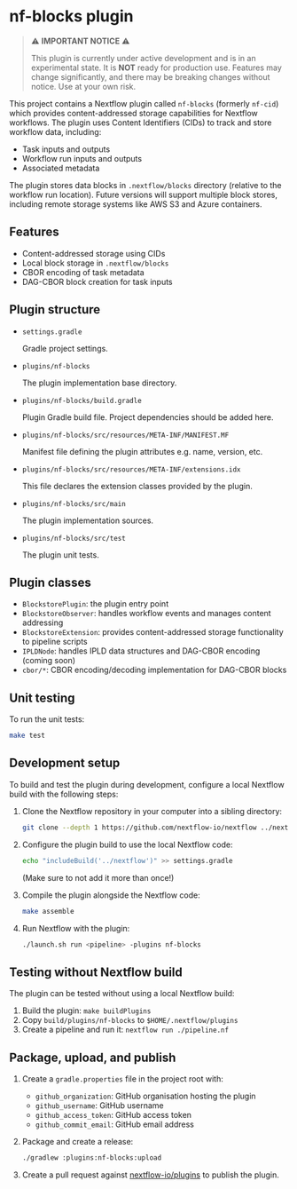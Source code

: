 # nf-blocks plugin 

> ⚠️ **IMPORTANT NOTICE** ⚠️
> 
> This plugin is currently under active development and is in an experimental state. It is **NOT** ready for production use. Features may change significantly, and there may be breaking changes without notice. Use at your own risk.

This project contains a Nextflow plugin called `nf-blocks` (formerly `nf-cid`) which provides content-addressed storage capabilities for Nextflow workflows. The plugin uses Content Identifiers (CIDs) to track and store workflow data, including:

- Task inputs and outputs
- Workflow run inputs and outputs
- Associated metadata

The plugin stores data blocks in `.nextflow/blocks` directory (relative to the workflow run location). Future versions will support multiple block stores, including remote storage systems like AWS S3 and Azure containers.

## Features

- Content-addressed storage using CIDs
- Local block storage in `.nextflow/blocks`
- CBOR encoding of task metadata
- DAG-CBOR block creation for task inputs

## Plugin structure
                    
- `settings.gradle`
    
    Gradle project settings. 

- `plugins/nf-blocks`
    
    The plugin implementation base directory.

- `plugins/nf-blocks/build.gradle` 
    
    Plugin Gradle build file. Project dependencies should be added here.

- `plugins/nf-blocks/src/resources/META-INF/MANIFEST.MF` 
    
    Manifest file defining the plugin attributes e.g. name, version, etc.

- `plugins/nf-blocks/src/resources/META-INF/extensions.idx`
    
    This file declares the extension classes provided by the plugin.

- `plugins/nf-blocks/src/main` 

    The plugin implementation sources.

- `plugins/nf-blocks/src/test` 

    The plugin unit tests. 

## Plugin classes

- `BlockstorePlugin`: the plugin entry point
- `BlockstoreObserver`: handles workflow events and manages content addressing
- `BlockstoreExtension`: provides content-addressed storage functionality to pipeline scripts
- `IPLDNode`: handles IPLD data structures and DAG-CBOR encoding (coming soon)
- `cbor/*`: CBOR encoding/decoding implementation for DAG-CBOR blocks

## Unit testing 

To run the unit tests:

```bash
make test
```

## Development setup

To build and test the plugin during development, configure a local Nextflow build with the following steps:

1. Clone the Nextflow repository in your computer into a sibling directory:
    ```bash
    git clone --depth 1 https://github.com/nextflow-io/nextflow ../nextflow
    ```
  
2. Configure the plugin build to use the local Nextflow code:
    ```bash
    echo "includeBuild('../nextflow')" >> settings.gradle
    ```
  
   (Make sure to not add it more than once!)

3. Compile the plugin alongside the Nextflow code:
    ```bash
    make assemble
    ```

4. Run Nextflow with the plugin:
    ```bash
    ./launch.sh run <pipeline> -plugins nf-blocks
    ```

## Testing without Nextflow build

The plugin can be tested without using a local Nextflow build:

1. Build the plugin: `make buildPlugins`
2. Copy `build/plugins/nf-blocks` to `$HOME/.nextflow/plugins`
3. Create a pipeline and run it: `nextflow run ./pipeline.nf`

## Package, upload, and publish

1. Create a `gradle.properties` file in the project root with:
   * `github_organization`: GitHub organisation hosting the plugin
   * `github_username`: GitHub username
   * `github_access_token`: GitHub access token
   * `github_commit_email`: GitHub email address

2. Package and create a release:
    ```bash
    ./gradlew :plugins:nf-blocks:upload
    ```

3. Create a pull request against [nextflow-io/plugins](https://github.com/nextflow-io/plugins/blob/main/plugins.json) to publish the plugin.
